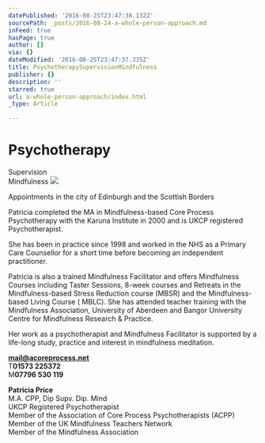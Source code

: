 ```yaml
---
datePublished: '2016-08-25T23:47:38.132Z'
sourcePath: _posts/2016-08-24-a-whole-person-approach.md
inFeed: true
hasPage: true
author: []
via: {}
dateModified: '2016-08-25T23:47:37.335Z'
title: PsychotherapySupervisionMindfulness
publisher: {}
description: ''
starred: true
url: a-whole-person-approach/index.html
_type: Article

---
```

# Psychotherapy  
Supervision  
Mindfulness
![](https://the-grid-user-content.s3-us-west-2.amazonaws.com/cb32555d-2ac5-4f91-be6c-1817728ad452.jpg)

Appointments in the city of Edinburgh and the Scottish Borders

Patricia completed the MA in Mindfulness-based Core Process Psychotherapy with the Karuna Institute in 2000 and is UKCP registered Psychotherapist.

She has been in practice since 1998 and worked in the NHS as a Primary Care Counsellor for a short time before becoming an independent practitioner.

Patricia is also a trained Mindfulness Facilitator and offers Mindfulness Courses including Taster Sessions, 8-week courses and Retreats in the Mindfulness-based Stress Reduction course (MBSR) and the Mindfulness-based Living Course ( MBLC). She has attended teacher training with the Mindfulness Association, University of Aberdeen and Bangor University Centre for Mindfulness Research & Practice.

Her work as a psychotherapist and Mindfulness Facilitator is supported by a life-long study, practice and interest in mindfulness meditation.

**[mail@acoreprocess.net][0]**  
T**01573 225372**  
M**07796 530 119**

**Patricia Price**  
M.A. CPP, Dip Supv. Dip. Mind  
UKCP Registered Psychotherapist  
Member of the Association of Core Process Psychotherapists (ACPP)  
Member of the UK Mindfulness Teachers Network  
Member of the Mindfulness Association

[0]: http://mail@acoreprocess.net/ "Email"